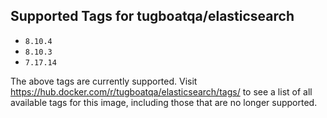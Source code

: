 ## Supported Tags for tugboatqa/elasticsearch

* `8.10.4`
* `8.10.3`
* `7.17.14`

The above tags are currently supported. Visit https://hub.docker.com/r/tugboatqa/elasticsearch/tags/ to see a list of all available tags for this image, including those that are no longer supported.
